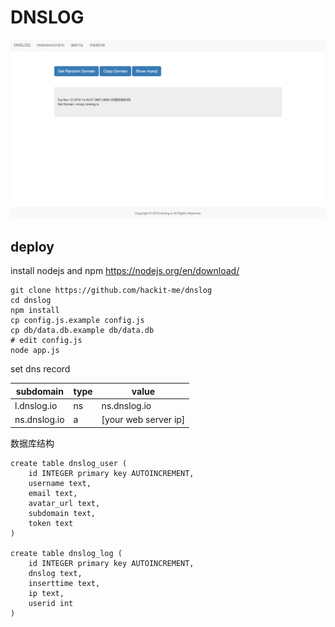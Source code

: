 # DNSLOG

![](readme.png)

## deploy

install nodejs and npm
https://nodejs.org/en/download/

```
git clone https://github.com/hackit-me/dnslog
cd dnslog
npm install
cp config.js.example config.js
cp db/data.db.example db/data.db
# edit config.js
node app.js
```

set dns record

|subdomain|type|value|
|---|---|---|
|l.dnslog.io|ns|ns.dnslog.io|
|ns.dnslog.io|a|[your web server ip]|

数据库结构
```
create table dnslog_user (
	id INTEGER primary key AUTOINCREMENT,
	username text,
	email text,
	avatar_url text,
	subdomain text,
	token text
)

create table dnslog_log (
	id INTEGER primary key AUTOINCREMENT,
	dnslog text,
	inserttime text,
	ip text,
	userid int
)
```
